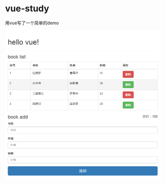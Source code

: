 # vue-study
用vue写了一个简单的demo

![项目截图](https://github.com/zhangmerry/vue-study/blob/master/hello-view.png)
